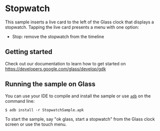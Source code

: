 Stopwatch
=========

This sample inserts a live card to the left of the Glass clock that displays a
stopwatch. Tapping the live card presents a menu with one option:

- Stop: remove the stopwatch from the timeline

## Getting started

Check out our documentation to learn how to get started on
https://developers.google.com/glass/develop/gdk

## Running the sample on Glass

You can use your IDE to compile and install the sample or use
[`adb`](https://developer.android.com/tools/help/adb.html)
on the command line:

    $ adb install -r StopwatchSample.apk

To start the sample, say "ok glass, start a stopwatch" from the Glass clock
screen or use the touch menu.
